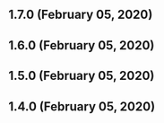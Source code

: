 ## 1.7.0 (February 05, 2020)


## 1.6.0 (February 05, 2020)


## 1.5.0 (February 05, 2020)


## 1.4.0 (February 05, 2020)

